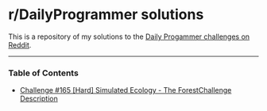 # r/DailyProgrammer solutions

This is a repository of my solutions to the [Daily Progammer challenges on Reddit](http://www.reddit.com/r/dailyprogrammer).

-----------------------

### Table of Contents
*	[Challenge #165 [Hard] Simulated Ecology - The Forest](https://github.com/zeo210/r-DailyProgrammer/tree/master/%23165%20%5BHard%5D%20Simulated%20Ecology%20-%20The%20Forest)[Challenge Description](http://www.reddit.com/r/dailyprogrammer/comments/27h53e/662014_challenge_165_hard_simulated_ecology_the/)
